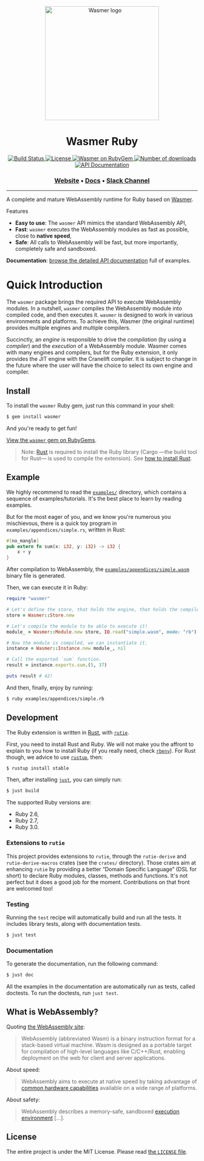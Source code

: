<div align="center">
  <a href="https://wasmer.io" target="_blank" rel="noopener noreferrer">
    <img width="300" src="https://raw.githubusercontent.com/wasmerio/wasmer/master/assets/logo.png" alt="Wasmer logo">
  </a>
  
  <h1>Wasmer Ruby</h1>
  
  <p>
    <a href="https://github.com/wasmerio/wasmer-ruby/actions?query=workflow%3A%22Build+and+Test%22">
      <img src="https://github.com/wasmerio/wasmer-ruby/workflows/Build%20and%20Test/badge.svg" alt="Build Status">
    </a>
    <a href="https://github.com/wasmerio/wasmer-ruby/blob/master/LICENSE">
      <img src="https://img.shields.io/github/license/wasmerio/wasmer-ruby.svg" alt="License">
    </a>
    <a href="https://rubygems.org/gems/wasmer">
      <img src="https://img.shields.io/gem/v/wasmer.svg" alt="Wasmer on RubyGem">
    </a> 
    <a href="https://rubygems.org/gems/wasmer">
      <img src="https://img.shields.io/gem/dt/wasmer.svg" alt="Number of downloads">
    </a> 
    <a href="https://wasmerio.github.io/wasmer-ruby/wasmer_ruby/index.html">
      <img src="https://img.shields.io/badge/documentation-API-f06" alt="API Documentation">
    </a> 
  </p>

  <h3>
    <a href="https://wasmer.io/">Website</a>
    <span> • </span>
    <a href="https://docs.wasmer.io">Docs</a>
    <span> • </span>
    <a href="https://slack.wasmer.io/">Slack Channel</a>
  </h3>
</div>

<hr/>

A complete and mature WebAssembly runtime for Ruby based on
[Wasmer](https://github.com/wasmerio/wasmer).

Features

  * **Easy to use**: The `wasmer` API mimics the standard WebAssembly API,
  * **Fast**: `wasmer` executes the WebAssembly modules as fast as
    possible, close to **native speed**,
  * **Safe**: All calls to WebAssembly will be fast, but more
    importantly, completely safe and sandboxed.

**Documentation**: [browse the detailed API
documentation](https://wasmerio.github.io/wasmer-ruby/wasmer_ruby/index.html)
full of examples.

# Quick Introduction

The `wasmer` package brings the required API to execute WebAssembly
modules. In a nutshell, `wasmer` compiles the WebAssembly module into
compiled code, and then executes it. `wasmer` is designed to work in
various environments and platforms. To achieve this, Wasmer (the
original runtime) provides multiple engines and multiple
compilers.

Succinctly, an _engine_ is responsible to drive the _compilation_ (by
using a _compiler_) and the _execution_ of a WebAssembly
module. Wasmer comes with many engines and compilers, but for the Ruby
extension, it only provides the JIT engine with the Cranelift
compiler. It is subject to change in the future where the user will
have the choice to select its own engine and compiler.

## Install

To install the `wasmer` Ruby gem, just run this command in your shell:

```sh
$ gem install wasmer
```

And you're ready to get fun!

[View the `wasmer` gem on RubyGems][wasmer-gem].

> Note: [Rust][rust] is required to install the Ruby library (Cargo
—the build tool for Rust— is used to compile the extension). See [how
to install Rust][install-rust].

## Example

We highly recommend to read the
[`examples/`](https://github.com/wasmerio/wasmer-ruby/tree/master/examples)
directory, which contains a sequence of examples/tutorials. It's the
best place to learn by reading examples.

But for the most eager of you, and we know you're numerous you
mischievous, there is a quick toy program in
`examples/appendices/simple.rs`, written in Rust:

```rust
#[no_mangle]
pub extern fn sum(x: i32, y: i32) -> i32 {
    x + y
}
```

After compilation to WebAssembly, the
[`examples/appendices/simple.wasm`](https://github.com/wasmerio/wasmer-python/blob/master/examples/appendices/simple.wasm)
binary file is generated.

Then, we can execute it in Ruby:

```ruby
require "wasmer"

# Let's define the store, that holds the engine, that holds the compiler.
store = Wasmer::Store.new

# Let's compile the module to be able to execute it!
module_ = Wasmer::Module.new store, IO.read("simple.wasm", mode: "rb")

# Now the module is compiled, we can instantiate it.
instance = Wasmer::Instance.new module_, nil

# Call the exported `sum` function.
result = instance.exports.sum.(5, 37)

puts result # 42!
```

And then, finally, enjoy by running:

```sh
$ ruby examples/appendices/simple.rb
```

## Development

The Ruby extension is written in [Rust][rust], with [`rutie`][rutie].

First, you need to install Rust and Ruby. We will not make you the
affront to explain to you how to install Ruby (if you really need,
check [`rbenv`][rbenv]). For Rust though, we advice to use
[`rustup`][rustup], then:

```sh
$ rustup install stable
```

Then, after installing [`just`][just], you can simply run:

```sh
$ just build
```

The supported Ruby versions are:

* Ruby 2.6,
* Ruby 2.7,
* Ruby 3.0.

### Extensions to `rutie`

This project provides extensions to `rutie`, through the
`rutie-derive` and `rutie-derive-macros` crates (see the `crates/`
directory). Those crates aim at enhancing `rutie` by providing a
better “Domain Specific Language” (DSL for short) to declare Ruby
modules, classes, methods and functions. It's not perfect but it does
a good job for the moment. Contributions on that front are welcomed
too!

### Testing

Running the `test` recipe will automatically build and run all the
tests. It includes library tests, along with documentation tests.

```sh
$ just test
```

### Documentation

To generate the documentation, run the following command:

```sh
$ just doc
```

All the examples in the documentation are automatically run as tests,
called doctests. To run the doctests, run `just test`.

## What is WebAssembly?

Quoting [the WebAssembly site][wasm]:

> WebAssembly (abbreviated Wasm) is a binary instruction format for a
> stack-based virtual machine. Wasm is designed as a portable target
> for compilation of high-level languages like C/C++/Rust, enabling
> deployment on the web for client and server applications.

About speed:

> WebAssembly aims to execute at native speed by taking advantage of
> [common hardware
> capabilities](https://webassembly.org/docs/portability/#assumptions-for-efficient-execution)
> available on a wide range of platforms.

About safety:

> WebAssembly describes a memory-safe, sandboxed [execution
> environment](https://webassembly.org/docs/semantics/#linear-memory) […].

[wasm]: https://webassembly.org/

## License

The entire project is under the MIT License. Please read [the
`LICENSE` file][license].

[license]: https://github.com/wasmerio/wasmer/blob/master/LICENSE

[Wasmer]: https://github.com/wasmerio/wasmer
[rust]: https://www.rust-lang.org/
[install-rust]: https://www.rust-lang.org/tools/install
[wasmer-gem]: https://rubygems.org/gems/wasmer
[rutie]: https://github.com/danielpclark/rutie
[rbenv]: https://github.com/rbenv/rbenv
[rustup]: https://rustup.rs/
[just]: https://github.com/casey/just/
